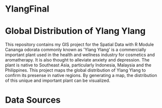 # YlangFinal
# Global Distribution of Ylang Ylang
This repository contains my GIS project for the Spatial Data with R Module
Cananga odorata commonly known as 'Ylang Ylang' is a commercially important plant used in the health and wellness industry for cosmetics and aromatherapy. It is also thought to alleviate anxiety and depression. 
The plant is native to Southeast Asia, particularly Indonesia, Malaysia and the Philippines. This project maps the global distribution of Ylang Ylang to confirm its presense in native regions. By generating a map, the distribution of this unique and important plant can be visualized.
# Data Sources
